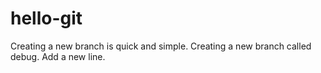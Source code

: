 # hello-git
Creating a new  branch is quick and simple.
Creating a new branch called debug.
Add a new line.
